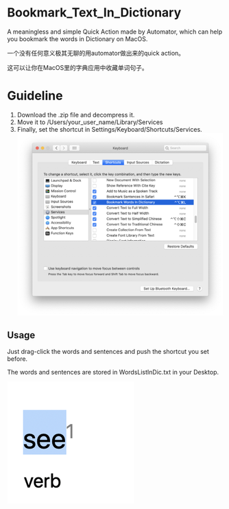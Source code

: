 # Bookmark_Text_In_Dictionary
A meaningless and simple Quick Action made by Automator, which can help you bookmark the words in Dictionary on MacOS.

一个没有任何意义极其无聊的用automator做出来的quick action。

这可以让你在MacOS里的字典应用中收藏单词句子。
# Guideline
1. Download the .zip file and decompress it.
2. Move it to /Users/your_user_name/Library/Services
3. Finally, set the shortcut in Settings/Keyboard/Shortcuts/Services.
![image](https://github.com/zcorn2017/Bookmark_Text_In_Dictionary/blob/master/Screenshot.png)
## Usage
Just drag-click the words and sentences and push the shortcut you set before.

The words and sentences are stored in WordsListInDic.txt in your Desktop.

![image](https://github.com/zcorn2017/Bookmark_Text_In_Dictionary/blob/master/Screenshot1.png)
